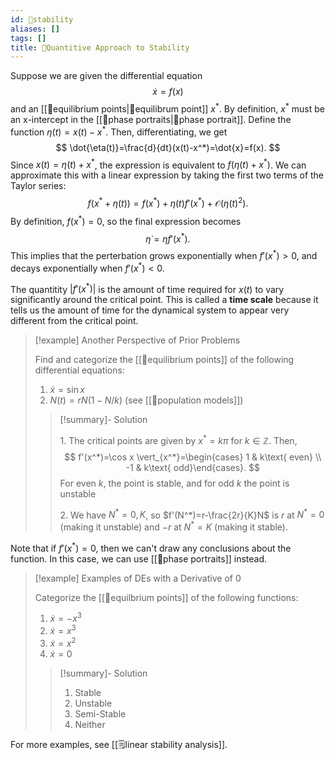 ```yaml
---
id: 📙stability
aliases: []
tags: []
title: 📙Quantitive Approach to Stability
---
```


Suppose we are given the differential equation 
$$
\dot{x}=f(x)
$$
and an [[📘equilibrium points|📘equilibrum point]] $x^*$. By definition, $x^*$ must be an x-intercept in the [[📙phase portraits|📙phase portrait]]. Define the function $\eta(t)=x(t)-x^*$. Then, differentiating, we get
$$
\dot{\eta(t)}=\frac{d}{dt}(x(t)-x^*)=\dot{x}=f(x).
$$
Since $x(t)=\eta(t)+x^*$, the expression is equivalent to $f(\eta(t)+x^*)$. We can approximate this with a linear expression by taking the first two terms of the Taylor series:
$$
f(x^*+\eta(t))=f(x^*)+\eta(t)f'(x^*)+\mathcal{O}(\eta(t)^2).
$$
By definition, $f(x^*)=0$, so the final expression becomes
$$
\dot{\eta}=\eta f'(x^*).
$$
This implies that the perterbation grows exponentially when $f'(x^*)>0$, and decays exponentially when $f'(x^*)<0$. 

The quantitity $\lvert f'(x^*)\rvert$ is the amount of time required for $x(t)$ to vary significantly around the critical point. This is called a **time scale** because it tells us the amount of time for the dynamical system to appear very different from the critical point.


> [!example] Another Perspective of Prior Problems
> 
> Find and categorize the [[📘equilibrium points]] of the following differential equations:
> 1. $\dot{x}=\sin x$
> 2. $N(t)=rN(1-N/k)$ (see [[📙population models]])
> 
> > [!summary]- Solution
> > 
> > 1\. The critical points are given by $x^*=k\pi$ for $k\in\mathbb{Z}$. Then, 
> > $$
> > f'(x^*)=\cos x \vert_{x^*}=\begin{cases} 1 & k\text{ even} \\ -1 & k\text{ odd}\end{cases}.
> > $$
> > For even $k$, the point is stable, and for odd $k$ the point is unstable
> > 
> > 2\. We have $N^*=0,K$, so $f'(N^*)=r-\frac{2r}{K}N$ is $r$ at $N^*=0$ (making it unstable) and $-r$ at $N^*=K$ (making it stable).


Note that if $f'(x^*)=0$, then we can't draw any conclusions about the function. In this case, we can use [[📙phase portraits]] instead. 

> [!example] Examples of DEs with a Derivative of 0
>
> Categorize the [[📘equilbrium points]] of the following functions:
> 1. $\dot{x}=-x^3$
> 2. $\dot{x}=x^3$
> 3. $\dot{x}=x^2$
> 4. $\dot{x}=0$
>
> > [!summary]- Solution
> > 1. Stable 
> > 2. Unstable 
> > 3. Semi-Stable
> > 4. Neither


For more examples, see [[🗒️linear stability analysis]].
